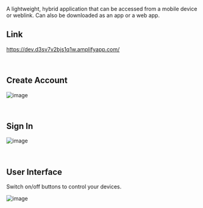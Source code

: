 A lightweight, hybrid application that can be accessed from a mobile device or weblink. Can also be downloaded as an app or a web app.

## **Link** 
https://dev.d3sv7v2bjs1q1w.amplifyapp.com/

<br>

## **Create Account**
![image](https://github.com/fatimabutt1899/has-amplify-react-app-2/assets/66645119/86cb22aa-df17-4cdb-bb1f-446a661c82af)

<br>

## **Sign In**
![image](https://github.com/fatimabutt1899/has-amplify-react-app-2/assets/66645119/8ac2c3b5-7eac-420f-bed6-c4c3414a6232)

<br>

## **User Interface**
Switch on/off buttons to control your devices.

![image](https://github.com/fatimabutt1899/has-amplify-react-app-2/assets/66645119/994f4361-606e-4e8d-9d8d-39398206a091)






